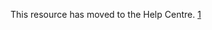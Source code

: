 This resource has moved to the Help Centre.
[1](https://help.coderdojo.com/hc/en-us/articles/360000989683-Online-safety-for-champions-mentors)
